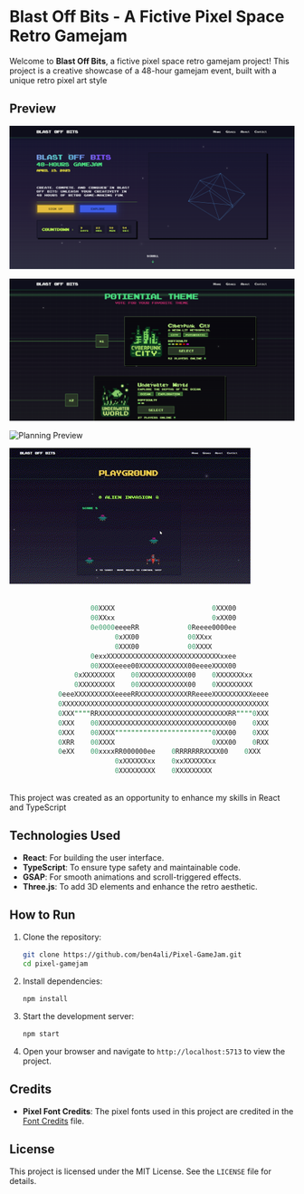 # Blast Off Bits - A Fictive Pixel Space Retro Gamejam

Welcome to **Blast Off Bits**, a fictive pixel space retro gamejam project! This project is a creative showcase of a 48-hour gamejam event, built with a unique retro pixel art style

## Preview

![Hero Preview](previews/hero.png)

![Voting Preview](previews/vote.png)

![Planning Preview](previews/planning.gif)

![Invasion Preview](previews/invasion.gif)

```sql

                    00XXXX                        0XXX00        
                    00XXxx                        0xXX00        
                    0e0000eeeeRR            0Reeee0000ee        
                          0xXX00            00XXxx              
                          0XXX00            00XXXX              
                    0exxXXXXXXXXXXXXXXXXXXXXXXXXXXXXxxee        
                    00XXXXeeee00XXXXXXXXXXXX00eeeeXXXX00        
                0xXXXXXXXX    00XXXXXXXXXXXX00    0XXXXXXXxx    
                0XXXXXXXXX    00XXXXXXXXXXXX00    0XXXXXXXXX    
            0eeeXXXXXXXXXXeeeeRRXXXXXXXXXXXXRReeeeXXXXXXXXXXeeee
            0XXXXXXXXXXXXXXXXXXXXXXXXXXXXXXXXXXXXXXXXXXXXXXXXXXX
            0XXX""""RRXXXXXXXXXXXXXXXXXXXXXXXXXXXXXXXXRR""""0XXX
            0XXX    00XXXXXXXXXXXXXXXXXXXXXXXXXXXXXXXX00    0XXX
            0XXX    00XXXX""""""""""""""""""""""""0XXX00    0XXX
            0XRR    00XXXX                        0XXX00    0RXX
            0eXX    00xxxxRR000000ee    0RRRRRRRXXXX00    0XXX
                          0xXXXXXXxx    0xxXXXXXXxx                            
                          0XXXXXXXXX    0XXXXXXXXX              
 

```

This project was created as an opportunity to enhance my skills in React and TypeScript



## Technologies Used

- **React**: For building the user interface.
- **TypeScript**: To ensure type safety and maintainable code.
- **GSAP**: For smooth animations and scroll-triggered effects.
- **Three.js**: To add 3D elements and enhance the retro aesthetic.

## How to Run

1. Clone the repository:
   ```bash
   git clone https://github.com/ben4ali/Pixel-GameJam.git
   cd pixel-gamejam
   ```

2. Install dependencies:
    ```bash
    npm install
    ```

3. Start the development server:
    ```bash
    npm start
    ```

4. Open your browser and navigate to `http://localhost:5713` to view the project.


## Credits

- **Pixel Font Credits**: The pixel fonts used in this project are credited in the [Font Credits](public/fonts/font-credits.md) file.


## License

This project is licensed under the MIT License. See the `LICENSE` file for details.
